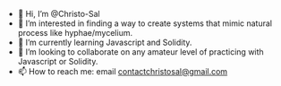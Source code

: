 - 👋 Hi, I’m @Christo-Sal
- 👀 I’m interested in finding a way to create systems that mimic natural process like hyphae/mycelium.
- 🌱 I’m currently learning Javascript and Solidity.
- 💞️ I’m looking to collaborate on any amateur level of practicing with Javascript or Solidity.
- 📫 How to reach me: email contactchristosal@gmail.com

<!---
Christo-Sal/Christo-Sal is a ✨ special ✨ repository because its `README.md` (this file) appears on your GitHub profile.
You can click the Preview link to take a look at your changes.
--->
